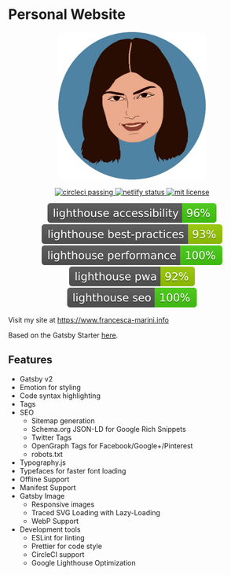 # Personal Website

<p align="center">
  <a href="https://github.com/francesca418/personal-website" target="_blank">
    <img
      src="/static/logo/banner.png"
      width="300"
      height="300"
      alt="Francesca Marini"
      title="Francesca Marini Personal Website"
    />
  </a>
</p>

<p align="center">
<a href="https://circleci.com/gh/francesca418/personal-website" target="_blank">
    <img
      src="https://circleci.com/gh/francesca418/personal-website.svg?style=shield"
      alt="circleci passing"
    />
  </a>
  <a href="https://app.netlify.com/sites/awesome-sammet-06adeb/deploys" target="_blank">
    <img
      src="https://api.netlify.com/api/v1/badges/cce2a53f-bd76-4160-a0a3-b59d56ed14d9/deploy-status"
      alt="netlify status"
    />
  </a>
</a>
  <a href="https://opensource.org/licenses/MIT" target="_blank">
    <img
      src="https://img.shields.io/badge/License-MIT-yellow.svg"
      alt="mit license"
    />
  </a>
</p>

<p align="center">
<a href="http://francesca-marini.info" target="_blank">
    <img
      src="test_results/lighthouse_accessibility.svg"
      alt="lighthouse accessibility"
    />
  </a>
  <a href="http://francesca-marini.info" target="_blank">
    <img
      src="test_results/lighthouse_best-practices.svg"
      alt="lighthouse best practices"
    />
  </a>
  <a href="http://francesca-marini.info" target="_blank">
    <img
      src="test_results/lighthouse_performance.svg"
      alt="lighthouse performance"
    />
  </a>
  <a href="http://francesca-marini.info" target="_blank">
    <img
      src="test_results/lighthouse_pwa.svg"
      alt="lighthouse pwa"
    />
  </a>
  <a href="http://francesca-marini.info" target="_blank">
    <img
      src="test_results/lighthouse_seo.svg"
      alt="lighthouse seo"
    />
  </a>
</p>

Visit my site at https://www.francesca-marini.info 

Based on the Gatsby Starter <a href="https://github.com/justinformentin/gatsby-v2-tutorial-starter" target="_blank">here</a>.

## Features

- Gatsby v2
- Emotion for styling
- Code syntax highlighting
- Tags
- SEO
  - Sitemap generation
  - Schema.org JSON-LD for Google Rich Snippets
  - Twitter Tags
  - OpenGraph Tags for Facebook/Google+/Pinterest
  - robots.txt
- Typography.js
- Typefaces for faster font loading
- Offline Support
- Manifest Support
- Gatsby Image
  - Responsive images
  - Traced SVG Loading with Lazy-Loading
  - WebP Support
- Development tools
  - ESLint for linting
  - Prettier for code style
  - CircleCI support
  - Google Lighthouse Optimization
